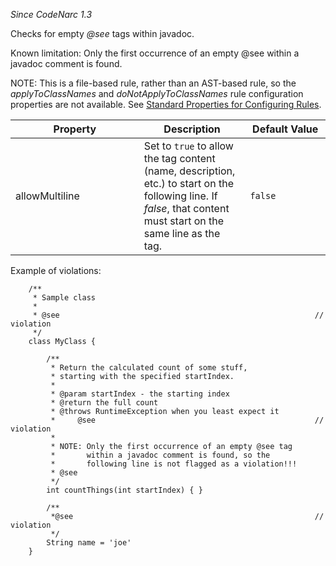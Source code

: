*Since CodeNarc 1.3*

Checks for empty *@see* tags within javadoc.

Known limitation: Only the first occurrence of an empty @see within a
javadoc comment is found.

NOTE: This is a file-based rule, rather than an AST-based rule, so the
*applyToClassNames* and *doNotApplyToClassNames* rule configuration
properties are not available. See [Standard Properties for Configuring
Rules](./codenarc-configuring-rules.html#standard-properties-for-configuring-rules).

<table>
<colgroup>
<col style="width: 40%" />
<col style="width: 33%" />
<col style="width: 25%" />
</colgroup>
<thead>
<tr class="header">
<th>Property</th>
<th>Description</th>
<th>Default Value</th>
</tr>
</thead>
<tbody>
<tr class="odd">
<td>allowMultiline</td>
<td>Set to <code>true</code> to allow the tag content (name,
description, etc.) to start on the following line. If <em>false</em>,
that content must start on the same line as the tag.</td>
<td><code>false</code></td>
</tr>
</tbody>
</table>

Example of violations:

        /**
         * Sample class
         *
         * @see                                                         // violation
         */
        class MyClass {

            /**
             * Return the calculated count of some stuff,
             * starting with the specified startIndex.
             *
             * @param startIndex - the starting index
             * @return the full count
             * @throws RuntimeException when you least expect it
             *     @see                                                 // violation
             *
             * NOTE: Only the first occurrence of an empty @see tag
             *       within a javadoc comment is found, so the
             *       following line is not flagged as a violation!!!
             * @see
             */
            int countThings(int startIndex) { }

            /**
             *@see                                                      // violation
             */
            String name = 'joe'
        }
